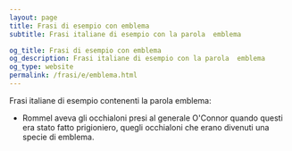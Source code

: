 ```yaml
---
layout: page
title: Frasi di esempio con emblema 
subtitle: Frasi italiane di esempio con la parola  emblema

og_title: Frasi di esempio con emblema 
og_description: Frasi italiane di esempio con la parola  emblema
og_type: website
permalink: /frasi/e/emblema.html
---
```


Frasi italiane di esempio contenenti la parola emblema:


- Rommel aveva gli occhialoni presi al generale O'Connor quando questi era stato fatto prigioniero, quegli occhialoni che erano divenuti una specie di emblema.
